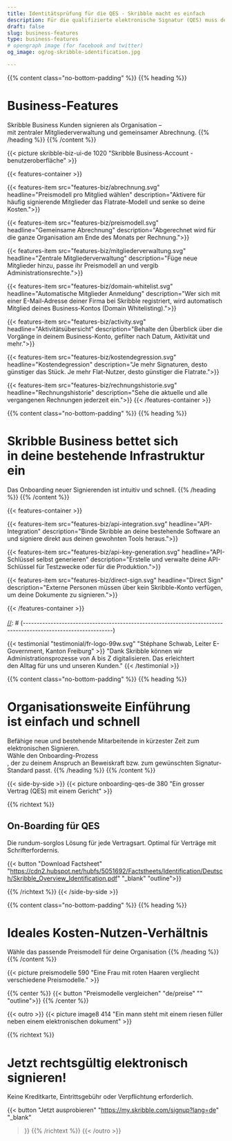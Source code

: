 ```yaml
---
title: Identitätsprüfung für die QES - Skribble macht es einfach
description: Für die qualifizierte elektronische Signatur (QES) muss der Unterzeichnende seine Identität beweisen. Skribble bietet für jeden Geschäftskontext eine passende Identifikationsmöglichkeit an.
draft: false
slug: business-features
type: business-features
# opengraph image (for facebook and twitter)
og_image: og/og-skribble-identification.jpg

---
```


{{% content class="no-bottom-padding" %}}
{{% heading %}}
# Business-Features
Skribble Business Kunden signieren als Organisation – <br class="hide-for-mobile">mit zentraler Mitgliederverwaltung und gemeinsamer Abrechnung. 
{{% /heading %}}
{{% /content %}}

{{< picture skribble-biz-ui-de 1020 "Skribble Business-Account - benutzeroberfläche" >}}

{{< features-container >}}

  {{< features-item src="features-biz/abrechnung.svg" 
    headline="Preismodell pro Mitglied wählen" 
    description="Aktivere für häufig signierende Mitglieder das Flatrate-Modell und senke so deine Kosten.">}}

  {{< features-item src="features-biz/preismodell.svg" 
    headline="Gemeinsame Abrechnung" 
    description="Abgerechnet wird für die ganze Organisation am Ende des Monats per Rechnung.">}}

  {{< features-item src="features-biz/mitgliederverwaltung.svg" 
    headline="Zentrale Mitgliederverwaltung" 
    description="Füge neue Mitglieder hinzu, passe ihr Preismodell an und vergib Administrationsrechte.">}}
  
  {{< features-item src="features-biz/domain-whitelist.svg" 
    headline="Automatische Mitglieder Anmeldung" 
    description="Wer sich mit einer E-Mail-Adresse deiner Firma bei Skribble registriert, wird automatisch Mitglied deines Business-Kontos (Domain Whitelisting).">}}

  {{< features-item src="features-biz/activity.svg" 
    headline="Aktivitätsübersicht" 
    description="Behalte den Überblick über die Vorgänge in deinem Business-Konto, gefilter nach Datum, Aktivität und mehr.">}}

  {{< features-item src="features-biz/kostendegression.svg" 
    headline="Kostendegression" 
    description="Je mehr Signaturen, desto günstiger das Stück. Je mehr Flat-Nutzer, desto günstiger die Flatrate.">}}

  {{< features-item src="features-biz/rechnungshistorie.svg" 
    headline="Rechnungshistorie" 
    description="Sehe die aktuelle und alle vergangenen Rechnungen jederzeit ein.">}}
{{< /features-container >}}

{{% content class="no-bottom-padding" %}}
{{% heading %}}
# Skribble Business bettet sich <br class="hide-for-mobile">in deine bestehende Infrastruktur ein
Das Onboarding neuer Signierenden ist intuitiv und schnell.
{{% /heading %}}
{{% /content %}}

{{< features-container >}}

  {{< features-item src="features-biz/api-integration.svg" 
    headline="API-Integration" 
    description="Binde Skribble an deine bestehende Software an und signiere direkt aus deinen gewohnten Tools heraus.">}}

  {{< features-item src="features-biz/api-key-generation.svg" 
    headline="API-Schlüssel selbst generieren" 
    description="Erstelle und verwalte deine API-Schlüssel für Testzwecke oder für die Produktion.">}}

  {{< features-item src="features-biz/direct-sign.svg" 
    headline="Direct Sign" 
    description="Externe Personen müssen über kein Skribble-Konto verfügen, um deine Dokumente zu signieren.">}}
<!--
  {{< features-item src="features-biz/onboarding.svg" 
    headline="Onboarding via Firmen-E-Mail" 
    description="Mit wenigen Klicks befähigst du die ganze Organisation zum Signieren, zusätzliche Identifikation ist nicht nötig.">}}
//-->
{{< /features-container >}}
<br><br>
[//]: # (--------------------------------------------------------------------------------------------------------------)

{{< testimonial "testimonial/fr-logo-99w.svg" "Stéphane Schwab, Leiter E-Government, Kanton Freiburg" >}}
"Dank Skribble können wir Administrationsprozesse von A bis Z digitalisieren. Das erleichtert <br class="hide-for-mobile">den Alltag für uns und unseren Kunden." {{< /testimonial >}}

[//]: # (--------------------------------------------------------------------------------------------------------------)

{{% content class="no-bottom-padding" %}}
{{% heading %}}
# Organisationsweite Einführung <br class="hide-for-mobile">ist einfach und schnell
Befähige neue und bestehende Mitarbeitende in kürzester Zeit zum elektronischen Signieren.<br class="hide-for-mobile">Wähle den Onboarding-Prozess<br class="hide-for-mobile">, der zu deinem Anspruch an Beweiskraft bzw. zum gewünschten Signatur-Standard passt. 
{{% /heading %}}
{{% /content %}}

[//]: # (--------------------------------------------------------------------------------------------------------------)
<!--
{{< side-by-side >}}
{{< picture onboarding-fes-de 460 "Ein grosser Vertrag (FES) mit einem Haus und Baum" >}}
{{% richtext %}}
## On-Boarding für FES
Organisationsweite Einführung mit wenigen Klicks. Optimal für Verträge ohne Formvorschrift.<br>

{{< button
  "Download Factsheet"
  ""
  "_blank"
  "outline">}}

{{% /richtext %}}
{{< /side-by-side >}}
//-->
[//]: # (--------------------------------------------------------------------------------------------------------------)

{{< side-by-side >}}
{{< picture onboarding-qes-de 380 "Ein grosser Vertrag (QES) mit einem Gericht" >}}

{{% richtext %}}
## On-Boarding für QES
Die rundum-sorglos Lösung für jede Vertragsart. Optimal für Verträge mit Schrifterfordernis.<br>

{{< button
  "Download Factsheet"
  "https://cdn2.hubspot.net/hubfs/5051692/Factstheets/Identification/Deutsch/Skribble_Overview_Identification.pdf"
  "_blank"
  "outline">}}

{{% /richtext %}}
{{< /side-by-side >}}

[//]: # (--------------------------------------------------------------------------------------------------------------)

{{% content class="no-bottom-padding" %}}
{{% heading %}}
# Ideales Kosten-Nutzen-Verhältnis
Wähle das passende Preismodell für deine Organisation
{{% /heading %}}
{{% /content %}}

{{< picture preismodelle 590 "Eine Frau mit roten Haaren vergliecht verschiedene Preismodelle." >}}

{{% center %}}
{{< button
  "Preismodelle vergleichen"
  "de/preise"
  ""
  "outline">}}
{{% /center %}}

[//]: # (--------------------------------------------------------------------------------------------------------------)

{{< outro >}}
{{< picture image8 414 "Ein mann steht mit einem riesen füller neben einem elektronischen dokument" >}}

{{% richtext %}}
# Jetzt rechtsgültig elektronisch signieren!
Keine Kreditkarte, Eintrittsgebühr oder Verpflichtung erforderlich.

{{< button
  "Jetzt ausprobieren"
  "https://my.skribble.com/signup?lang=de"
  "_blank"
>}}
{{% /richtext %}}
{{< /outro >}}
